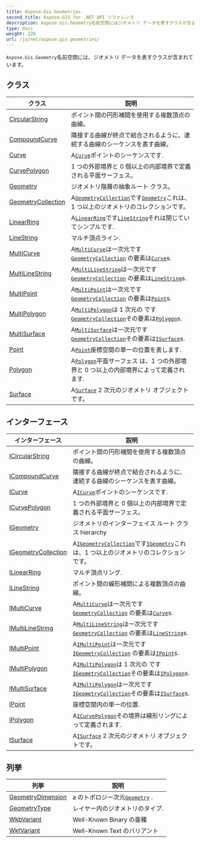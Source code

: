 ```yaml
---
title: Aspose.Gis.Geometries
second_title: Aspose.GIS for .NET API リファレンス
description: Aspose.Gis.Geometry名前空間にはジオメトリ データを表すクラスが含まれています
type: docs
weight: 220
url: /ja/net/aspose.gis.geometries/
---
```

`Aspose.Gis.Geometry`名前空間には、ジオメトリ データを表すクラスが含まれています。

## クラス

| クラス | 説明 |
| --- | --- |
| [CircularString](./circularstring/) | ポイント間の円形補間を使用する複数頂点の曲線。 |
| [CompoundCurve](./compoundcurve/) | 隣接する曲線が終点で結合されるように、連続する曲線のシーケンスを表す曲線。 |
| [Curve](./curve/) | A[`Curve`](../aspose.gis.geometries/curve/)ポイントのシーケンスです. |
| [CurvePolygon](./curvepolygon/) | 1 つの外部境界と 0 個以上の内部境界で定義される平面サーフェス。 |
| [Geometry](./geometry/) | ジオメトリ階層の抽象ルート クラス。 |
| [GeometryCollection](./geometrycollection/) | A[`GeometryCollection`](../aspose.gis.geometries/geometrycollection/)です[`Geometry`](../aspose.gis.geometries/geometry/)これは、1 つ以上のジオメトリのコレクションです。 |
| [LinearRing](./linearring/) | A[`LinearRing`](../aspose.gis.geometries/linearring/)です[`LineString`](../aspose.gis.geometries/linestring/)それは閉じていてシンプルです. |
| [LineString](./linestring/) | マルチ頂点ライン. |
| [MultiCurve](./multicurve/) | A[`MultiCurve`](../aspose.gis.geometries/multicurve/)は一次元です[`GeometryCollection`](../aspose.gis.geometries/geometrycollection/) の要素は[`Curve`](../aspose.gis.geometries/curve/)s. |
| [MultiLineString](./multilinestring/) | A[`MultiLineString`](../aspose.gis.geometries/multilinestring/)は一次元です[`GeometryCollection`](../aspose.gis.geometries/geometrycollection/) の要素は[`LineString`](../aspose.gis.geometries/linestring/)s. |
| [MultiPoint](./multipoint/) | A[`MultiPoint`](../aspose.gis.geometries/multipoint/)は一次元です[`GeometryCollection`](../aspose.gis.geometries/geometrycollection/) の要素は[`Point`](../aspose.gis.geometries/point/)s. |
| [MultiPolygon](./multipolygon/) | A[`MultiPolygon`](../aspose.gis.geometries/multipolygon/)は 1 次元の です[`GeometryCollection`](../aspose.gis.geometries/geometrycollection/)その要素は[`Polygon`](../aspose.gis.geometries/polygon/)s. |
| [MultiSurface](./multisurface/) | A[`MultiSurface`](../aspose.gis.geometries/multisurface/)は一次元です[`GeometryCollection`](../aspose.gis.geometries/geometrycollection/)その要素は[`ISurface`](../aspose.gis.geometries/isurface/)s. |
| [Point](./point/) | A[`Point`](../aspose.gis.geometries/point/)座標空間の単一の位置を表します. |
| [Polygon](./polygon/) | A[`Polygon`](../aspose.gis.geometries/polygon/)平面サーフェス は、1 つの外部境界と 0 つ以上の内部境界によって定義されます. |
| [Surface](./surface/) | A[`Surface`](../aspose.gis.geometries/surface/) 2 次元のジオメトリ オブジェクトです。 |
## インターフェース

| インターフェース | 説明 |
| --- | --- |
| [ICircularString](./icircularstring/) | ポイント間の円形補間を使用する複数頂点の曲線。 |
| [ICompoundCurve](./icompoundcurve/) | 隣接する曲線が終点で結合されるように、連続する曲線のシーケンスを表す曲線。 |
| [ICurve](./icurve/) | A[`ICurve`](../aspose.gis.geometries/icurve/)ポイントのシーケンスです. |
| [ICurvePolygon](./icurvepolygon/) | 1 つの外部境界と 0 個以上の内部境界で定義される平面サーフェス。 |
| [IGeometry](./igeometry/) | ジオメトリのインターフェイス ルート クラス hierarchy |
| [IGeometryCollection](./igeometrycollection/) | A[`IGeometryCollection`](../aspose.gis.geometries/igeometrycollection/)です[`IGeometry`](../aspose.gis.geometries/igeometry/)これは、1 つ以上のジオメトリのコレクションです。 |
| [ILinearRing](./ilinearring/) | マルチ頂点リング. |
| [ILineString](./ilinestring/) | ポイント間の線形補間による複数頂点の曲線。 |
| [IMultiCurve](./imulticurve/) | A[`MultiCurve`](../aspose.gis.geometries/multicurve/)は一次元です[`GeometryCollection`](../aspose.gis.geometries/geometrycollection/) の要素は[`Curve`](../aspose.gis.geometries/curve/)s. |
| [IMultiLineString](./imultilinestring/) | A[`MultiLineString`](../aspose.gis.geometries/multilinestring/)は一次元です[`GeometryCollection`](../aspose.gis.geometries/geometrycollection/) の要素は[`LineString`](../aspose.gis.geometries/linestring/)s. |
| [IMultiPoint](./imultipoint/) | A[`IMultiPoint`](../aspose.gis.geometries/imultipoint/)は一次元です[`IGeometryCollection`](../aspose.gis.geometries/igeometrycollection/) の要素は[`IPoint`](../aspose.gis.geometries/ipoint/)s. |
| [IMultiPolygon](./imultipolygon/) | A[`IMultiPolygon`](../aspose.gis.geometries/imultipolygon/)は 1 次元の です[`IGeometryCollection`](../aspose.gis.geometries/igeometrycollection/)その要素は[`IPolygon`](../aspose.gis.geometries/ipolygon/)s. |
| [IMultiSurface](./imultisurface/) | A[`IMultiPolygon`](../aspose.gis.geometries/imultipolygon/)は一次元です[`IGeometryCollection`](../aspose.gis.geometries/igeometrycollection/)その要素は[`ISurface`](../aspose.gis.geometries/isurface/)s. |
| [IPoint](./ipoint/) | 座標空間内の単一の位置. |
| [IPolygon](./ipolygon/) | A[`ICurvePolygon`](../aspose.gis.geometries/icurvepolygon/)その境界は線形リングによって定義されます. |
| [ISurface](./isurface/) | A[`ISurface`](../aspose.gis.geometries/isurface/) 2 次元のジオメトリ オブジェクトです。 |
## 列挙

| 列挙 | 説明 |
| --- | --- |
| [GeometryDimension](./geometrydimension/) | a のトポロジー次元[`Geometry`](../aspose.gis.geometries/geometry/) . |
| [GeometryType](./geometrytype/) | レイヤー内のジオメトリのタイプ. |
| [WkbVariant](./wkbvariant/) | Well-Known Binary の亜種 |
| [WktVariant](./wktvariant/) | Well-Known Text のバリアント |


